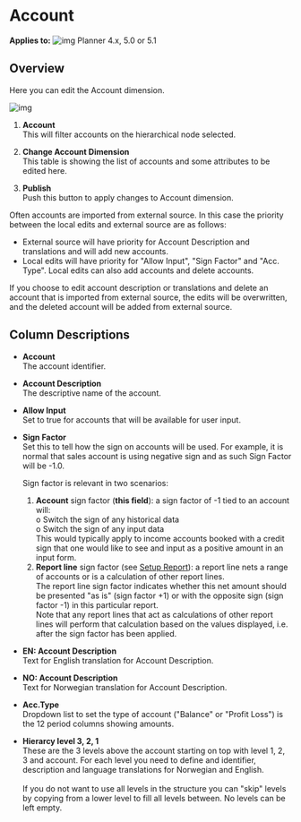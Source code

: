 # Account

**Applies to:** ![img](https://profitbasedocs.blob.core.windows.net/icons/yes-icon.png) Planner 4.x, 5.0 or 5.1

## Overview
Here you can edit the Account dimension.

![img](https://profitbasedocs.blob.core.windows.net/enduserhelp/images/report-setup-account.JPG)

1. **Account** <br/>
This will filter accounts on the hierarchical node selected.

2. **Change Account Dimension** <br/>
This table is showing the list of accounts and some attributes to be edited here.

3. **Publish**<br/>
Push this button to apply changes to Account dimension.

Often accounts are imported from external source. In this case the priority between the local edits and external source are as follows:
- External source will have priority for Account Description and translations and will add new accounts.
- Local edits will have priority for "Allow Input", "Sign Factor" and "Acc. Type". Local edits can also add accounts and delete accounts.

If you choose to edit account description or translations and delete an account that is imported from external source, the edits will be overwritten, and the deleted account will be added from external source.

## Column Descriptions

- **Account**<br/>
The account identifier.
- **Account Description**<br/>
The descriptive name of the account.
- **Allow Input**<br/>
Set to true for accounts that will be available for user input.
- **Sign Factor**<br/>
Set this to tell how the sign on accounts will be used. For example, it is normal that sales account is using negative sign and as such Sign Factor will be -1.0.<br/>

   Sign factor is relevant in two scenarios:<br/>
   1.	**Account** sign factor (**this field**): a sign factor of -1 tied to an account will:<br/>
   o	Switch the sign of any historical data<br/>
   o	Switch the sign of any input data<br/>
   This would typically apply to income accounts booked with a credit sign that one would like to see and input as a positive amount in an input form.<br/>
   2.	**Report line** sign factor (see [Setup Report](setup-report.md)): a report line nets a range of accounts or is a calculation of other report lines.<br/>
   The report line sign factor indicates whether this net amount should be presented "as is" (sign factor +1) or with the opposite sign (sign factor -1) in this particular report.<br/>
   Note that any report lines that act as calculations of other report lines will perform that calculation based on the values displayed, i.e. after the sign factor has been applied. <br/>
- **EN: Account Description**<br/>
Text for English translation for Account Description.
- **NO: Account Description**<br/>
Text for Norwegian translation for Account Description.
- **Acc.Type**<br/>
Dropdown list to set the type of account ("Balance" or "Profit Loss") is the 12 period columns showing amounts.
- **Hierarcy level 3, 2, 1**<br/>
These are the 3 levels above the account starting on top with level 1, 2, 3 and account. For each level you need to define and identifier, description and language translations for Norwegian and English.<br/><br/>
If you do not want to use all levels in the structure you can "skip" levels by copying from a lower level to fill all levels between. No levels can be left empty.
